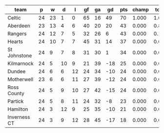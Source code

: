|     team     | p  | w  | d  | l  | gf | ga | gd  | pts | champ | top2  | top3  | top4  |  5-7  | bot4  | bot3  | bot2  |
|--------------|----|----|----|----|----|----|-----|-----|-------|-------|-------|-------|-------|-------|-------|-------|
| Celtic       | 24 | 23 |  1 |  0 | 65 | 16 |  49 |  70 | 1.000 | 1.000 | 1.000 | 1.000 | 0.000 | 0.000 | 0.000 | 0.000|
| Aberdeen     | 23 | 13 |  4 |  6 | 40 | 20 |  20 |  43 | 0.000 | 0.811 | 0.975 | 0.999 | 0.001 | 0.000 | 0.000 | 0.000|
| Rangers      | 24 | 12 |  7 |  5 | 32 | 26 |   6 |  43 | 0.000 | 0.166 | 0.825 | 0.978 | 0.022 | 0.000 | 0.000 | 0.000|
| Hearts       | 24 | 10 |  7 |  7 | 45 | 31 |  14 |  37 | 0.000 | 0.021 | 0.169 | 0.795 | 0.205 | 0.000 | 0.000 | 0.000|
| St Johnstone | 24 |  9 |  7 |  8 | 31 | 30 |   1 |  34 | 0.000 | 0.002 | 0.031 | 0.226 | 0.771 | 0.001 | 0.000 | 0.000|
| Kilmarnock   | 24 |  5 | 10 |  9 | 21 | 39 | -18 |  25 | 0.000 | 0.000 | 0.000 | 0.000 | 0.314 | 0.512 | 0.328 | 0.165|
| Dundee       | 24 |  6 |  6 | 12 | 24 | 34 | -10 |  24 | 0.000 | 0.000 | 0.000 | 0.000 | 0.410 | 0.415 | 0.266 | 0.130|
| Motherwell   | 23 |  6 |  6 | 11 | 27 | 39 | -12 |  24 | 0.000 | 0.000 | 0.000 | 0.001 | 0.345 | 0.482 | 0.316 | 0.169|
| Ross County  | 24 |  5 |  9 | 10 | 27 | 42 | -15 |  24 | 0.000 | 0.000 | 0.000 | 0.001 | 0.309 | 0.521 | 0.354 | 0.193|
| Partick      | 24 |  5 |  8 | 11 | 24 | 32 |  -8 |  23 | 0.000 | 0.000 | 0.000 | 0.000 | 0.486 | 0.338 | 0.204 | 0.099|
| Hamilton     | 24 |  3 | 12 |  9 | 25 | 35 | -10 |  21 | 0.000 | 0.000 | 0.000 | 0.000 | 0.107 | 0.801 | 0.668 | 0.488|
| Inverness CT | 24 |  3 |  9 | 12 | 28 | 45 | -17 |  18 | 0.000 | 0.000 | 0.000 | 0.000 | 0.031 | 0.931 | 0.864 | 0.756|
